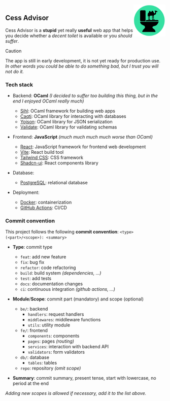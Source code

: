 <img src="frontend/src/assets/logo.png" width="100" align="right" alt="Logo" />

## Cess Advisor

Cess Advisor is a **stupid** yet really **useful** web app that helps you decide whether a _decent toilet_ is available or you _should suffer_.

> [!CAUTION]
> The app is still in early development, it is not yet ready for production use.
> _In other words you could be able to do something bad, but I trust you will not do it._

### Tech stack

- Backend: **OCaml** _(I decided to suffer too building this thing, but in the end I enjoyed OCaml really much)_
  - [Sihl](https://github.com/oxidizing/sihl): OCaml framework for building web apps
  - [Caqti](https://github.com/paurkedal/ocaml-caqti): OCaml library for interacting with databases
  - [Yojson](https://github.com/ocaml-community/yojson): OCaml library for JSON serialization
  - [Validate](https://github.com/Axot017/validate): OCaml library for validating schemas

- Frontend: **JavaScript** _(much much much much worse than OCaml)_
  - [React](https://reactjs.org/): JavaScript framework for frontend web development
  - [Vite](https://vitejs.dev/): React build tool
  - [Tailwind CSS](https://tailwindcss.com/): CSS framework
  - [Shadcn-ui](https://ui.shadcn.com/): React components library

- Database:
  - [PostgreSQL](https://www.postgresql.org/): relational database

- Deployment:
  - [Docker](https://www.docker.com/): containerization
  - [GitHub Actions](https://docs.github.com/en/actions): CI/CD


### Commit convention

This project follows the following **commit convention**: `<type>(<part>/<scope>): <summary>`

- **Type**: commit type
  - `feat`: add new feature
  - `fix`: bug fix
  - `refactor`: code refactoring
  - `build`: build system _(dependencies, ...)_
  - `test`: add tests
  - `docs`: documentation changes
  - `ci`: continuous integration _(github actions, ...)_

- **Module**/**Scope**: commit part (mandatory) and scope (optional)
  - `be/`: backend
    - `handlers`: request handlers
    - `middlewares`: middleware functions
    - `utils`: utility module
  - `fe/`: frontend
    - `components`: components
    - `pages`: pages _(routing)_
    - `services`: interaction with backend API
    - `validators`: form validators
  - `db/`: database
    - `tables`: tables
  - `repo`: repository _(omit scope)_

- **Summary**: commit summary, present tense, start with lowercase, no period at the end

_Adding new scopes is allowed if necessary, add it to the list above._
